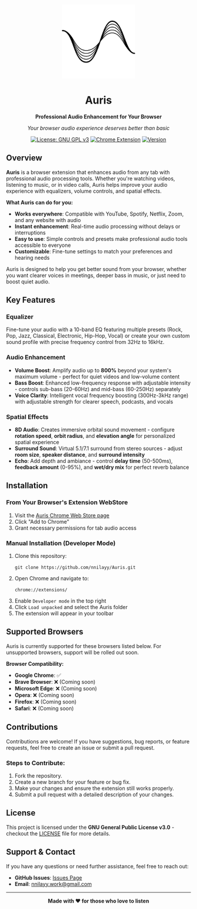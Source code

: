 <div align="center">

<img src="src/icons/auris-icon-light-svg-512.png" alt="Auris Logo" width="200" height="200">

# Auris

**Professional Audio Enhancement for Your Browser**

*Your browser audio experience deserves better than basic*

[![License: GNU GPL v3](https://img.shields.io/badge/License-GNU%20GPL%20v3-blue.svg)](https://www.gnu.org/licenses/gpl-3.0)
[![Chrome Extension](https://img.shields.io/badge/Chrome-Extension-red.svg)](https://chrome.google.com/webstore)
[![Version](https://img.shields.io/badge/Version-1.0-green.svg)](https://github.com/nnilayy/Auris)

</div>

## Overview

**Auris** is a browser extension that enhances audio from any tab with professional audio processing tools. Whether you're watching videos, listening to music, or in video calls, Auris helps improve your audio experience with equalizers, volume controls, and spatial effects.

**What Auris can do for you:**
- **Works everywhere**: Compatible with YouTube, Spotify, Netflix, Zoom, and any website with audio
- **Instant enhancement**: Real-time audio processing without delays or interruptions
- **Easy to use**: Simple controls and presets make professional audio tools accessible to everyone
- **Customizable**: Fine-tune settings to match your preferences and hearing needs

Auris is designed to help you get better sound from your browser, whether you want clearer voices in meetings, deeper bass in music, or just need to boost quiet audio.

## Key Features

### **Equalizer**
Fine-tune your audio with a 10-band EQ featuring multiple presets (Rock, Pop, Jazz, Classical, Electronic, Hip-Hop, Vocal) or create your own custom sound profile with precise frequency control from 32Hz to 16kHz.

### **Audio Enhancement**
- **Volume Boost**: Amplify audio up to **800%** beyond your system's maximum volume - perfect for quiet videos and low-volume content
- **Bass Boost**: Enhanced low-frequency response with adjustable intensity - controls sub-bass (20-60Hz) and mid-bass (60-250Hz) separately
- **Voice Clarity**: Intelligent vocal frequency boosting (300Hz-3kHz range) with adjustable strength for clearer speech, podcasts, and vocals

### **Spatial Effects**
- **8D Audio**: Creates immersive orbital sound movement - configure **rotation speed**, **orbit radius**, and **elevation angle** for personalized spatial experience
- **Surround Sound**: Virtual 5.1/7.1 surround from stereo sources - adjust **room size**, **speaker distance**, and **surround intensity**
- **Echo**: Add depth and ambiance - control **delay time** (50-500ms), **feedback amount** (0-95%), and **wet/dry mix** for perfect reverb balance

## Installation

### From Your Browser's Extension WebStore
1. Visit the [Auris Chrome Web Store page](https://chromewebstore.google.com/detail/auris-audio-equalizer/placeholder-id)
2. Click "Add to Chrome"
3. Grant necessary permissions for tab audio access

### Manual Installation (Developer Mode)
1. Clone this repository: 
   ```
   git clone https://github.com/nnilayy/Auris.git
   ```
2. Open Chrome and navigate to:
   ```
   chrome://extensions/
   ```
3. Enable `Developer mode` in the top right
4. Click `Load unpacked` and select the Auris folder
5. The extension will appear in your toolbar

## Supported Browsers

Auris is currently supported for these browsers listed below. For unsupported browsers, support will be rolled out soon.

**Browser Compatibility:**
- **Google Chrome**: ✅
- **Brave Browser**: ❌ (Coming soon)
- **Microsoft Edge**: ❌ (Coming soon)
- **Opera**: ❌ (Coming soon)
- **Firefox**: ❌ (Coming soon)
- **Safari**: ❌ (Coming soon)

## Contributions
Contributions are welcome! If you have suggestions, bug reports, or feature requests, feel free to create an issue or submit a pull request.

### Steps to Contribute:
1. Fork the repository.
2. Create a new branch for your feature or bug fix.
3. Make your changes and ensure the extension still works properly.
4. Submit a pull request with a detailed description of your changes.

## License

This project is licensed under the **GNU General Public License v3.0** - checkout the [LICENSE](LICENSE) file for more details.

## Support & Contact

If you have any questions or need further assistance, feel free to reach out:

- **GitHub Issues**: [Issues Page](https://github.com/nnilayy/Auris/issues/new)
- **Email**: nnilayy.work@gmail.com

---

<div align="center">

**Made with ❤️ for those who love to listen**

</div>